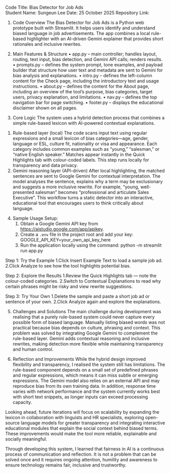 Code Title: Bias Detector for Job Ads  
Student Name: Sungeun Lee
Date: 25 October 2025
Repository Link:

1. Code Overview
The Bias Detector for Job Ads is a Python web prototype built with Streamlit. It helps users identify and understand biased language in job advertisements. The app combines a local rule-based highlighter with an AI-driven Gemini explainer that provides short rationales and inclusive rewrites.

2. Main Features & Structure
• app.py – main controller; handles layout, routing, text input, bias detection, and Gemini API calls; renders results.
• prompts.py – defines the system prompt, tone examples, and payload builder that structure how user text and metadata are sent to Gemini for bias analysis and explanations.
• intro.py – defines the left-column content for the Check page, including the introductory text and usage instructions.
• about.py – defines the content for the About page, including an overview of the tool’s purpose, bias categories, target users, privacy explanation, and limitations.
• nav.py – defines the top navigation bar for page switching.
• footer.py – displays the educational disclaimer shown on all pages.

3. Core Logic
The system uses a hybrid detection process that combines a simple rule-based lexicon with AI-powered contextual explanations.
1)	Rule-based layer (local)
The code scans input text using regular expressions and a small lexicon of bias categories—age, gender, language or ESL, culture fit, nationality or visa and appearance. Each category includes common examples such as “young,” “salesman,” or “native English speaker.” Matches appear instantly in the Quick Highlights tab with colour-coded labels. This step runs locally for transparency and data privacy.
2)	Gemini reasoning layer (API-driven)
After local highlighting, the matched sentences are sent to Google Gemini for contextual interpretation. The model analyses the sentence, explains why a term may be exclusionary and suggests a more inclusive rewrite. For example, “young, well-presented salesman” becomes “professional and articulate Sales Executive”.
This workflow turns a static detector into an interactive, educational tool that encourages users to think critically about language.

4. Sample Usage
Setup:
   1. Obtain a Google Gemini API key from https://aistudio.google.com/app/apikey.
   2. Create a `.env` file in the project root and add your key:
      GOOGLE_API_KEY=your_own_api_key_here
   3. Run the application locally using the command:
      python -m streamlit run app.py

Step 1: Try the Example
   1.Click Insert Example Text to load a sample job ad.
   2.Click Analyze to see how the tool highlights potential bias.

Step 2: Explore the Results
   1.Review the Quick Highlights tab — note the colour-coded categories.
   2.Switch to Contextual Explanations to read why certain phrases might be risky and view rewrite suggestions.

Step 3: Try Your Own
   1.Delete the sample and paste a short job ad or sentence of your own.
   2.Click Analyze again and explore the explanations. 

5. Challenges and Solutions
The main challenge during development was realising that a purely rule-based system could never capture every possible form of biased language. Manually listing biased words was not practical because bias depends on culture, phrasing and context. This problem was solved by integrating Google Gemini to complement the rule-based layer. Gemini adds contextual reasoning and inclusive rewrites, making detection more flexible while maintaining transparency and human control.

6. Reflection and Improvements
While the hybrid design improved flexibility and transparency, I realised the system still has limitations. The rule-based component depends on a small set of predefined phrases and regular expressions, which means it can miss subtle or emerging expressions. The Gemini model also relies on an external API and may reproduce bias from its own training data. In addition, response time varies with network performance and the system currently works best with short text snippets, as longer inputs can exceed processing capacity.

Looking ahead, future iterations will focus on scalability by expanding the lexicon in collaboration with linguists and HR specialists, exploring open-source language models for greater transparency and integrating interactive educational modules that explain the social context behind biased terms. These improvements would make the tool more reliable, explainable and socially meaningful.

Through developing this system, I learned that fairness in AI is a continuous process of communication and reflection. It is not a problem that can be solved once and it requires ongoing attention, humility and awareness to ensure technology remains fair, inclusive and trustworthy.





